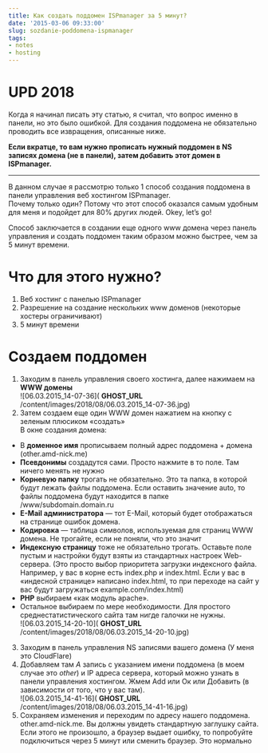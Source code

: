 ```yaml
---
title: Как создать поддомен ISPmanager за 5 минут?
date: '2015-03-06 09:33:00'
slug: sozdanie-poddomena-ispmanager
tags:
- notes
- hosting
---
```


# UPD 2018

Когда я начинал писать эту статью, я считал, что вопрос именно в панели, но это было ошибкой. Для создания поддомена не обязательно проводить все извращения, описанные ниже.

**Если вкратце, то вам нужно прописать нужный поддомен в NS записях домена (не в панели), затем добавить этот домен в ISPmanager.**

* * *

В данном случае я рассмотрю только 1 способ создания поддомена в панели управления веб хостингом ISPmanager.  
Почему только один? Потому что этот способ оказался самым удобным для меня и подойдет для 80% других людей. Okey, let’s go!

Способ заключается в создании еще одного www домена через панель управления и создать поддомен таким образом можно быстрее, чем за 5 минут времени.

# Что для этого нужно?

1. Веб хостинг с панелью ISPmanager
2. Разрешение на создание нескольких www доменов (некоторые хостеры ограничивают)
3. 5 минут времени

# Создаем поддомен

1. Заходим в панель управления своего хостинга, далее нажимаем на **WWW домены**  
 ![06.03.2015_14-07-36]( __GHOST_URL__ /content/images/2018/08/06.03.2015_14-07-36.jpg)
2. Затем создаем еще один WWW домен нажатием на кнопку с зеленым плюсиком «создать»  
В окне создания домена:
  - В **доменное имя** прописываем полный адрес поддомена + домена (other.amd-nick.me)
  - **Псевдонимы** создадутся сами. Просто нажмите в то поле. Там ничего менять не нужно
  - **Корневую папку** трогать не обязательно. Это та папка, в которой будут лежать файлы поддомена. Если оставить значение auto, то файлы поддомена будут находится в папке /www/subdomain.domain.ru
  - **E-Mail администратора** — тот E-Mail, который будет отображаться на странице ошибок домена.
  - **Кодировка** — таблица символов, используемая для страниц WWW домена. Не трогайте, если не поняли, что это значит
  - **Индексную страницу** тоже не обязательно трогать. Оставьте поле пустым и настройки будут взяты из стандартных настроек Web-сервера. (Это просто выбор приоритета загрузки индексного файла. Например, у вас в корне есть index.php и index.html. Если у вас в «индесной странице» написано index.html, то при переходе на сайт у вас будут загружаться example.com/index.html)
  - **PHP** выбираем «как модуль apache».
  - Остальное выбираем по мере необходимости. Для простого среднестатистического сайта там нигде галочки не нужны.  
 ![06.03.2015_14-20-10]( __GHOST_URL__ /content/images/2018/08/06.03.2015_14-20-10.jpg)
3. Заходим в панель управления NS записями вашего домена (У меня это CloudFlare)
4. Добавляем там _A_ запись с указанием имени поддомена (в моем случае это _other_) и IP адреса сервера, который можно узнать в панели управления хостингом. Жмем Add или Ок или Добавить (в зависимости от того, что у вас там).  
 ![06.03.2015_14-41-16]( __GHOST_URL__ /content/images/2018/08/06.03.2015_14-41-16.jpg)
5. Сохраняем изменения и переходим по адресу нашего поддомена. other.amd-nick.me. Вы должны увидеть стандартную заглушку сайта. Если этого не произошло, а браузер выдает ошибку, то попробуйте подключиться через 5 минут или сменить браузер. Это нормально
<!--kg-card-end: markdown-->